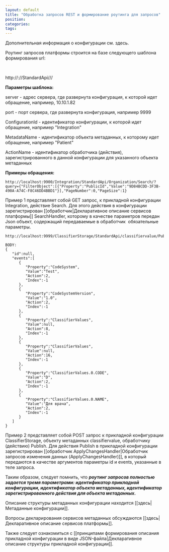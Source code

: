 ```yaml
---
layout: default
title: "Обработка запросов REST и формирование роутинга для запросов"
position: 
categories: 
tags: 
---
```


Дополнительная информация о конфигурации см. здесь.

Роутинг запросов платформы строится на базе следующего шаблона формирования url:

 

http://<server>:<port>/<ConfigurationId>/StandardApi/<MetadataName>/<ActionName>/

**Параметры шаблона:**

server - адрес сервера, где развернута конфигурация, к которой идет обращение, например, 10.10.1.82

port - порт сервера, где развернута конфигурация, например 9999

ConfigurationId - идентификатор конфигурации, к которой идет обращение, например "Integration"

MetadataName - идентификатор объекта метаданных, к которому идет обращение, например "Patient"

ActionName - идентификатор обработчика (действия), зарегистрированного в данной конфигурации для указанного объекта метаданных

**Примеры обращения:**

```
http://localhost:9900/Integration/StandardApi/Organization/Search/?query={"FilterObject":[{"Property":"PublicId","Value":"9D84BCDD-3F3B-490A-A74C-F8C46DD4BBD1"}],"PageNumber":0,"PageSize":1}
```

Пример 1 представляет собой GET запрос, к прикладной конфигурации Integration, действие Search. Для этого действия в конфигурации зарегистрирован [[обработчик|Декларативное описание сервисов платформы]] SearchHandler, которому в качестве параметров передан Json объект, содержащий передаваемые в обработчик  обязательные параметры.

```
http://localhost:9999/ClassifierStorage/StandardApi/classifiervalue/Publish 

BODY:
{
   "id":null,
   "events":[
      {
         "Property":"CodeSystem",
         "Value":"Test",
         "Action":2,
         "Index":-1
      },
      {
         "Property":"CodeSystemVersion",
         "Value":"1.0",
         "Action":2,
         "Index":-1
      },
      {
         "Property":"ClassifierValues",
         "Value":null,
         "Action":8,
         "Index":-1
      },
      {
         "Property":"ClassifierValues",
         "Value":null,
         "Action":16,
         "Index":-1
      },
      {
         "Property":"ClassifierValues.0.CODE",
         "Value":"D",
         "Action":2,
         "Index":-1
      },
      {
         "Property":"ClassifierValues.0.NAME",
         "Value":"Для врача",
         "Action":2,
         "Index":-1
      }
   ]
}
```

Пример 2 представляет собой POST запрос к прикладной конфигурации ClassifierStorage, объекту метаданных classifiervalue, обработчику (действию) Publish. Для действия Publish в прикладной конфигурации зарегистрирован [[обработчик ApplyChangesHandler|Обработчик запросов изменения данных (ApplyChangesHandler)]], в который передаются в качестве аргументов параметры id и events, указанные в теле запроса.

Таким образом, следует помнить, что ***роутинг запросов полностью задается тремя параметрами: идентификатор прикладной конфигурации, идентификатор объекта метаданных, идентификатор зарегистрированного действия для объекта метаданных.***

Описание структуры метаданных конфигурации находится [[здесь|Метаданные конфигурации]].

Вопросы декларирования сервисов метаданных обсуждаются [[здесь|Декларативное описание сервисов платформы]].

Также следует ознакомиться с [[принципами формирования описания прикладной конфигурации в виде JSON-файла|Декларативное описание структуры прикладной конфигурации]].

